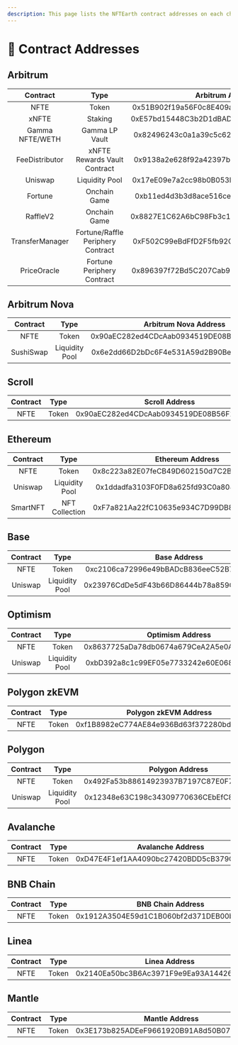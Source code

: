 ```yaml
---
description: This page lists the NFTEarth contract addresses on each chain.
---
```


# 📜 Contract Addresses

## Arbitrum

<table data-full-width="false"><thead><tr><th align="center">Contract</th><th align="center">Type</th><th align="center">Arbitrum Address</th></tr></thead><tbody><tr><td align="center">NFTE</td><td align="center">Token</td><td align="center">0x51B902f19a56F0c8E409a34a215AD2673EDF3284</td></tr><tr><td align="center">xNFTE</td><td align="center">Staking</td><td align="center">0xE57bd15448C3b2D1dBAD598775DD2F36F93EBf90</td></tr><tr><td align="center">Gamma NFTE/WETH </td><td align="center">Gamma LP Vault</td><td align="center">0x82496243c0a1a39c5c6250bf0115c134ba76698c</td></tr><tr><td align="center">FeeDistributor</td><td align="center">xNFTE Rewards Vault Contract</td><td align="center">0x9138a2e628f92a42397b3b600e86047ae49aca98</td></tr><tr><td align="center">Uniswap</td><td align="center">Liquidity Pool</td><td align="center">0x17eE09e7a2cc98b0B053B389A162fC86A67b9407</td></tr><tr><td align="center">Fortune</td><td align="center">Onchain Game</td><td align="center">0xb11ed4d3b3d8ace516ceae0a8d4764bbf2b08c50</td></tr><tr><td align="center">RaffleV2</td><td align="center">Onchain Game</td><td align="center">0x8827E1C62A6bC98Fb3c19003729C357A311c6e5E</td></tr><tr><td align="center">TransferManager</td><td align="center">Fortune/Raffle Periphery Contract</td><td align="center">0xF502C99eBdFfD2F5fb92C162ea12d741b98402C2</td></tr><tr><td align="center">PriceOracle</td><td align="center">Fortune Periphery Contract</td><td align="center">0x896397f72Bd5C207Cab95740D48cA76ACf960B16</td></tr></tbody></table>

## Arbitrum Nova

|  Contract |      Type      |            Arbitrum Nova Address           |
| :-------: | :------------: | :----------------------------------------: |
|    NFTE   |      Token     | 0x90aEC282ed4CDcAab0934519DE08B56F1f2aB4d7 |
| SushiSwap | Liquidity Pool | 0x6e2dd66D2bDc6F4e531A59d2B90Be6ECfe3D07f1 |

## Scroll

| Contract |  Type |               Scroll Address               |
| :------: | :---: | :----------------------------------------: |
|   NFTE   | Token | 0x90aEC282ed4CDcAab0934519DE08B56F1f2aB4d7 |



## Ethereum

<table data-full-width="false"><thead><tr><th align="center">Contract</th><th align="center">Type</th><th align="center">Ethereum Address</th></tr></thead><tbody><tr><td align="center">NFTE</td><td align="center">Token</td><td align="center">0x8c223a82E07feCB49D602150d7C2B3A4c9630310</td></tr><tr><td align="center">Uniswap</td><td align="center">Liquidity Pool</td><td align="center">0x1ddadfa3103F0FD8a625fd93C0a808d6d8aF1B32</td></tr><tr><td align="center">SmartNFT</td><td align="center">NFT Collection</td><td align="center">0xF7a821Aa22fC10635e934C7D99DB8f60343d9202</td></tr></tbody></table>

## Base

<table data-full-width="false"><thead><tr><th align="center">Contract</th><th align="center">Type</th><th align="center">Base Address</th></tr></thead><tbody><tr><td align="center">NFTE</td><td align="center">Token</td><td align="center">0xc2106ca72996e49bBADcB836eeC52B765977fd20</td></tr><tr><td align="center">Uniswap</td><td align="center">Liquidity Pool</td><td align="center">0x23976CdDe5dF43b66D86444b78a859C417a2eF21</td></tr></tbody></table>

## Optimism

<table data-full-width="false"><thead><tr><th align="center">Contract</th><th align="center">Type</th><th align="center">Optimism Address</th></tr></thead><tbody><tr><td align="center">NFTE</td><td align="center">Token</td><td align="center">0x8637725aDa78db0674a679CeA2A5e0A0869EF4A1</td></tr><tr><td align="center">Uniswap</td><td align="center">Liquidity Pool</td><td align="center">0xbD392a8c1c99EF05e7733242e60E068a7fF5D1C4</td></tr></tbody></table>

## Polygon zkEVM

| Contract |  Type |            Polygon zkEVM Address           |
| :------: | :---: | :----------------------------------------: |
|   NFTE   | Token | 0xf1B8982eC774AE84e936Bd63f372280bd534E797 |

## Polygon

<table data-full-width="false"><thead><tr><th align="center">Contract</th><th align="center">Type</th><th align="center">Polygon Address</th></tr></thead><tbody><tr><td align="center">NFTE</td><td align="center">Token</td><td align="center">0x492Fa53b88614923937B7197C87E0F7F8EEb7B20</td></tr><tr><td align="center">Uniswap</td><td align="center">Liquidity Pool</td><td align="center">0x12348e63C198c34309770636CEbEfC87Aa92FAc5</td></tr></tbody></table>

## Avalanche

<table data-full-width="false"><thead><tr><th align="center">Contract</th><th align="center">Type</th><th align="center">Avalanche Address</th></tr></thead><tbody><tr><td align="center">NFTE</td><td align="center">Token</td><td align="center">0xD47E4F1ef1AA4090bc27420BDD5cB379Ced81440</td></tr></tbody></table>

## BNB Chain

<table data-full-width="false"><thead><tr><th align="center">Contract</th><th align="center">Type</th><th align="center">BNB Chain Address</th></tr></thead><tbody><tr><td align="center">NFTE</td><td align="center">Token</td><td align="center">0x1912A3504E59d1C1B060bf2d371DEB00b70E8796</td></tr></tbody></table>

## Linea

<table data-full-width="false"><thead><tr><th align="center">Contract</th><th align="center">Type</th><th align="center">Linea Address</th></tr></thead><tbody><tr><td align="center">NFTE</td><td align="center">Token</td><td align="center">0x2140Ea50bc3B6Ac3971F9e9Ea93A1442665670e4</td></tr></tbody></table>

## Mantle

<table data-full-width="false"><thead><tr><th align="center">Contract</th><th align="center">Type</th><th align="center">Mantle Address</th></tr></thead><tbody><tr><td align="center">NFTE</td><td align="center">Token</td><td align="center">0x3E173b825ADEeF9661920B91A8d50B075Ad51bA5</td></tr></tbody></table>

